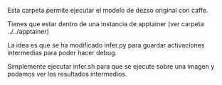 Esta carpeta permite ejecutar el modelo de dezso original con caffe.

Tienes que estar dentro de una instancia de apptainer (ver carpeta ../../apptainer)

La idea es que se ha modificado infer.py para guardar activaciones intermedias para poder hacer debug.

Simplemente ejecutar infer.sh para que se ejecute sobre una imagen y podamos ver los resultados intermedios.